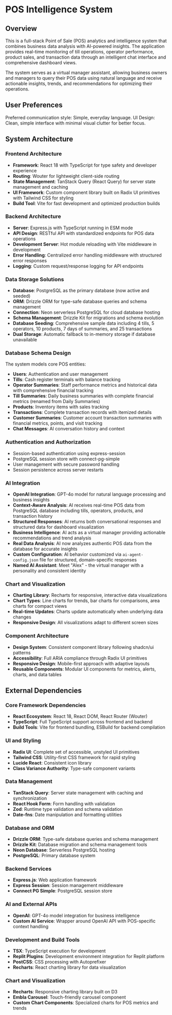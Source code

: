 # POS Intelligence System

## Overview

This is a full-stack Point of Sale (POS) analytics and intelligence system that combines business data analysis with AI-powered insights. The application provides real-time monitoring of till operations, operator performance, product sales, and transaction data through an intelligent chat interface and comprehensive dashboard views.

The system serves as a virtual manager assistant, allowing business owners and managers to query their POS data using natural language and receive actionable insights, trends, and recommendations for optimizing their operations.

## User Preferences

Preferred communication style: Simple, everyday language.
UI Design: Clean, simple interface with minimal visual clutter for better focus.

## System Architecture

### Frontend Architecture
- **Framework**: React 18 with TypeScript for type safety and developer experience
- **Routing**: Wouter for lightweight client-side routing
- **State Management**: TanStack Query (React Query) for server state management and caching
- **UI Framework**: Custom component library built on Radix UI primitives with Tailwind CSS for styling
- **Build Tool**: Vite for fast development and optimized production builds

### Backend Architecture
- **Server**: Express.js with TypeScript running in ESM mode
- **API Design**: RESTful API with standardized endpoints for POS data operations
- **Development Server**: Hot module reloading with Vite middleware in development
- **Error Handling**: Centralized error handling middleware with structured error responses
- **Logging**: Custom request/response logging for API endpoints

### Data Storage Solutions
- **Database**: PostgreSQL as the primary database (now active and seeded)
- **ORM**: Drizzle ORM for type-safe database queries and schema management
- **Connection**: Neon serverless PostgreSQL for cloud database hosting
- **Schema Management**: Drizzle Kit for migrations and schema evolution
- **Database Seeding**: Comprehensive sample data including 4 tills, 5 operators, 10 products, 7 days of summaries, and 25 transactions
- **Dual Storage**: Automatic fallback to in-memory storage if database unavailable

### Database Schema Design
The system models core POS entities:
- **Users**: Authentication and user management
- **Tills**: Cash register terminals with balance tracking
- **Operator Summaries**: Staff performance metrics and historical data with comprehensive financial tracking
- **Till Summaries**: Daily business summaries with complete financial metrics (renamed from Daily Summaries)
- **Products**: Inventory items with sales tracking
- **Transactions**: Complete transaction records with itemized details
- **Customer Summaries**: Customer account transaction summaries with financial metrics, points, and visit tracking
- **Chat Messages**: AI conversation history and context

### Authentication and Authorization
- Session-based authentication using express-session
- PostgreSQL session store with connect-pg-simple
- User management with secure password handling
- Session persistence across server restarts

### AI Integration
- **OpenAI Integration**: GPT-4o model for natural language processing and business insights
- **Context-Aware Analysis**: AI receives real-time POS data from PostgreSQL database including tills, operators, products, and transaction history
- **Structured Responses**: AI returns both conversational responses and structured data for dashboard visualization
- **Business Intelligence**: AI acts as a virtual manager providing actionable recommendations and trend analysis
- **Real Data Analysis**: AI now analyzes authentic POS data from the database for accurate insights
- **Custom Configuration**: AI behavior customized via `ai-agent-config.json` file for structured, domain-specific responses
- **Named AI Assistant**: Meet "Alex" - the virtual manager with a personality and consistent identity

### Chart and Visualization
- **Charting Library**: Recharts for responsive, interactive data visualizations
- **Chart Types**: Line charts for trends, bar charts for comparisons, area charts for compact views
- **Real-time Updates**: Charts update automatically when underlying data changes
- **Responsive Design**: All visualizations adapt to different screen sizes

### Component Architecture
- **Design System**: Consistent component library following shadcn/ui patterns
- **Accessibility**: Full ARIA compliance through Radix UI primitives
- **Responsive Design**: Mobile-first approach with adaptive layouts
- **Reusable Components**: Modular UI components for metrics, alerts, charts, and data tables

## External Dependencies

### Core Framework Dependencies
- **React Ecosystem**: React 18, React DOM, React Router (Wouter)
- **TypeScript**: Full TypeScript support across frontend and backend
- **Build Tools**: Vite for frontend bundling, ESBuild for backend compilation

### UI and Styling
- **Radix UI**: Complete set of accessible, unstyled UI primitives
- **Tailwind CSS**: Utility-first CSS framework for rapid styling
- **Lucide React**: Consistent icon library
- **Class Variance Authority**: Type-safe component variants

### Data Management
- **TanStack Query**: Server state management with caching and synchronization
- **React Hook Form**: Form handling with validation
- **Zod**: Runtime type validation and schema validation
- **Date-fns**: Date manipulation and formatting utilities

### Database and ORM
- **Drizzle ORM**: Type-safe database queries and schema management
- **Drizzle Kit**: Database migration and schema management tools
- **Neon Database**: Serverless PostgreSQL hosting
- **PostgreSQL**: Primary database system

### Backend Services
- **Express.js**: Web application framework
- **Express Session**: Session management middleware
- **Connect PG Simple**: PostgreSQL session store

### AI and External APIs
- **OpenAI**: GPT-4o model integration for business intelligence
- **Custom AI Service**: Wrapper around OpenAI API with POS-specific context handling

### Development and Build Tools
- **TSX**: TypeScript execution for development
- **Replit Plugins**: Development environment integration for Replit platform
- **PostCSS**: CSS processing with Autoprefixer
- **Recharts**: React charting library for data visualization

### Chart and Visualization
- **Recharts**: Responsive charting library built on D3
- **Embla Carousel**: Touch-friendly carousel component
- **Custom Chart Components**: Specialized charts for POS metrics and trends